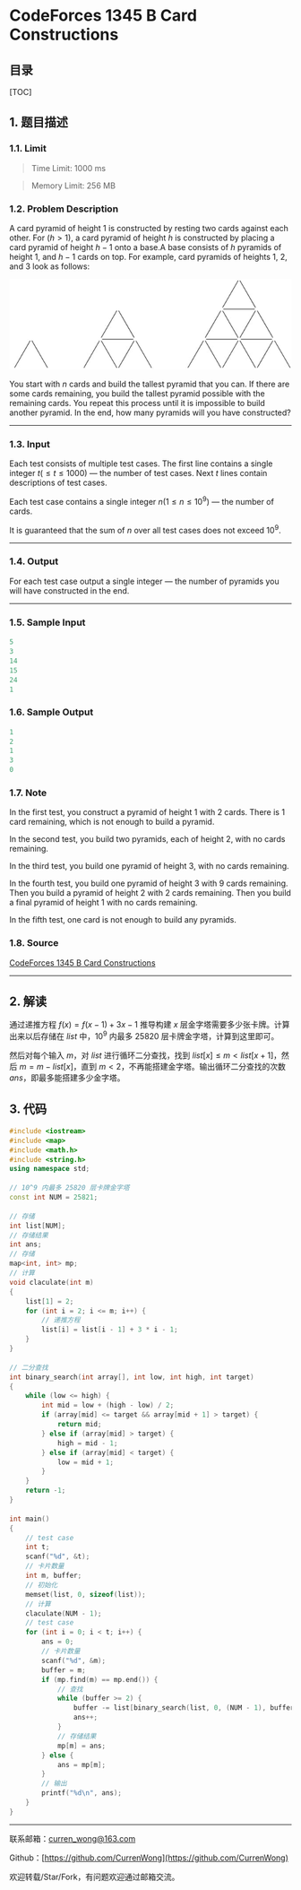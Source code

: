 CodeForces 1345 B Card Constructions
===

目录
---

[TOC]

## 1. 题目描述

### 1.1. Limit

>Time Limit: 1000 ms

>Memory Limit: 256 MB

### 1.2. Problem Description

A card pyramid of height $1$ is constructed by resting two cards against each other. For $(h >1)$, a card pyramid of height $h$ is constructed by placing a card pyramid of height $h - 1$ onto a base.A base consists of $h$ pyramids of height $1$, and $h - 1$ cards on top. For example, card pyramids of heights $1$, $2$, and $3$ look as follows:

![pic1](../../../img/算法学习笔记/刷题笔记/二分查找/1.CodeForces_1345_B_Card_Constructions/1.png)

You start with $n$ cards and build the tallest pyramid that you can. If there are some cards remaining, you build the tallest pyramid possible with the remaining cards. You repeat this process until it is impossible to build another pyramid. In the end, how many pyramids will you have constructed?

---

### 1.3. Input

Each test consists of multiple test cases. The first line contains a single integer $t( \le t \le 1000)$ — the number of test cases. Next $t$ lines contain descriptions of test cases.

Each test case contains a single integer $n(1 \le n \le 10^9)$  — the number of cards.

It is guaranteed that the sum of $n$ over all test cases does not exceed $10^9$.

---

### 1.4. Output

For each test case output a single integer — the number of pyramids you will have constructed in the end.

---

### 1.5. Sample Input

```cpp
5
3
14
15
24
1
```

### 1.6. Sample Output

```cpp
1
2
1
3
0
```

### 1.7. Note

In the first test, you construct a pyramid of height 1 with 2 cards. There is 1 card remaining, which is not enough to build a pyramid.

In the second test, you build two pyramids, each of height 2, with no cards remaining.

In the third test, you build one pyramid of height 3, with no cards remaining.

In the fourth test, you build one pyramid of height 3 with 9 cards remaining. Then you build a pyramid of height 2 with 2 cards remaining. Then you build a final pyramid of height 1 with no cards remaining.

In the fifth test, one card is not enough to build any pyramids.

### 1.8. Source

[CodeForces 1345 B Card Constructions](https://codeforces.com/problemset/problem/1345/B)

---

## 2. 解读

通过递推方程 $f(x) = f(x-1) + 3x - 1$ 推导构建 $x$ 层金字塔需要多少张卡牌。计算出来以后存储在 $list$ 中，$10^9$ 内最多 25820 层卡牌金字塔，计算到这里即可。

然后对每个输入 $m$，对 $list$ 进行循环二分查找，找到 $list[x] \le m < list[x+1]$，然后 $m = m - list[x]$，直到 $m<2$，不再能搭建金字塔。输出循环二分查找的次数 $ans$，即最多能搭建多少金字塔。

## 3. 代码

```cpp
#include <iostream>
#include <map>
#include <math.h>
#include <string.h>
using namespace std;

// 10^9 内最多 25820 层卡牌金字塔
const int NUM = 25821;

// 存储
int list[NUM];
// 存储结果
int ans;
// 存储
map<int, int> mp;
// 计算
void claculate(int m)
{
    list[1] = 2;
    for (int i = 2; i <= m; i++) {
        // 递推方程
        list[i] = list[i - 1] + 3 * i - 1;
    }
}

// 二分查找
int binary_search(int array[], int low, int high, int target)
{
    while (low <= high) {
        int mid = low + (high - low) / 2;
        if (array[mid] <= target && array[mid + 1] > target) {
            return mid;
        } else if (array[mid] > target) {
            high = mid - 1;
        } else if (array[mid] < target) {
            low = mid + 1;
        }
    }
    return -1;
}

int main()
{
    // test case
    int t;
    scanf("%d", &t);
    // 卡片数量
    int m, buffer;
    // 初始化
    memset(list, 0, sizeof(list));
    // 计算
    claculate(NUM - 1);
    // test case
    for (int i = 0; i < t; i++) {
        ans = 0;
        // 卡片数量
        scanf("%d", &m);
        buffer = m;
        if (mp.find(m) == mp.end()) {
            // 查找
            while (buffer >= 2) {
                buffer -= list[binary_search(list, 0, (NUM - 1), buffer)];
                ans++;
            }
            // 存储结果
            mp[m] = ans;
        } else {
            ans = mp[m];
        }
        // 输出
        printf("%d\n", ans);
    }
}
```

---

联系邮箱：curren_wong@163.com

Github：[https://github.com/CurrenWong](https://github.com/CurrenWong)

欢迎转载/Star/Fork，有问题欢迎通过邮箱交流。
